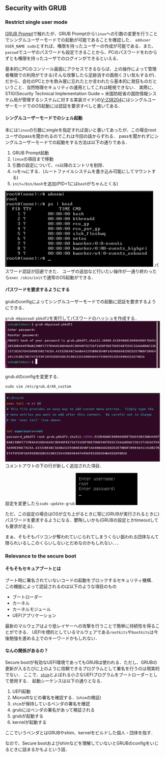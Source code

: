 ## Security with GRUB
### Restrict single user mode
[GRUB Prompt](README.md#grub-prompt)で触れたが、GRUB Promptから`linux`への引数の変更を行うことでシングルユーザーモードでの起動が可能であることを確認した．
`adduser USER_NAME sudo`とすれば、権限を持ったユーザーの作成が可能である．また、`passwd`でユーザのパスワードも設定できることから、PCのパスワードをわからずとも権限を持ったユーザでのログインができるといえる．

基本的にPCのコンソール画面にアクセスできるならば、上の操作によって管理者権限での利用ができる(そんな攻撃したら足跡消すの面倒くさい気もするが)．
だから、会社のPCとかを飲み屋に忘れたとか言われたら基本的に発狂ものだということ．当然物理セキュリティの運用としてこれは軽視できない．
実際に、STIG(Security Technical Implementation Guide = 米国防総省の国防情報システム局が管理するシステムに対する実装ガイド)の[V-238204](https://www.stigviewer.com/stig/canonical_ubuntu_20.04_lts/2021-03-23/finding/V-238204)にはシングルユーザーモードでのOS起動には認証を要求すべしと書いてある．

#### シングルユーザーモードでのシェル起動
本には`linux`の引数にsingleを指定すれば良いと書いてあったが、この場合rootユーザのpassを聞かれるのでこれは今回の話からずれる．
passを聞かれずにシングルユーザーモードでの起動をする方法は以下の通りである．
1. GRUB Prompt起動
2. `linux`の項目まで移動
3. 引数の設定について、`ro`以降のエントリを削除．
4. `ro`を`rw`にする．(ルートファイルシステムを書き込み可能にしてマウントする)
5. `init=/bin/bash`を追加(PID=1には`bash`がちゃんとくる)

![single user](img/singleuser.png)
パスワード認証が回避できた．
ユーザの追加など行いたい操作が一通り終わったら`exec /sbin/init`で通常のOS起動ができる．

#### パスワードを要求するようにする
grubのconfigによってシングルユーザーモードでの起動に認証を要求するようにできる．

`grub-mkpasswd-pbkdf2`を実行してパスワードのハッシュを作成する．
![mkpasswd](img/pbkfd.png)

grub.dのconfigを変更する．
```
sudo vim /etc/grub.d/40_custom
```

![config](img/40_custom.png)
コメントアウトの下の行が新しく追加された項目．

設定を変更したら`sudo update-grub`
![auth](img/root.png)

ただ、この設定の場合はOSが立ち上がるときに常に(GRUBが実行されるときに)パスワードを要求するようになる．鬱陶しいかも(GRUBの設定とかtimeoutしても要求が走る)．

まぁ、そもそもパソコンが奪われていじられてしまうくらい狙われる団体なんて限られいるしこのくらいしないとだめなのかもしれない．．．


### Relevance to the secure boot
#### そもそもセキュアブートとは
ブート時に署名されていないコードの起動をブロックするセキュリティ機構．
この機能によって認証されるのは以下のような項目のもの
* ブートローダー
* カーネル
* カーネルモジュール
* UEFIアプリケーション

最新のマルウェアはより低レイヤーへの攻撃を行うことで簡単に持続性を得ることができる．
UEFIを標的としているマルウェアである`rootkits`や`bootkits`は今後勉強を進める上でのキーワードかもしれない．

#### なんの関係があるの？
Secure bootが有効なUEFI環境であってもGRUBは使われる．ただし、GRUBの更新が入るたびに上のように信頼できるプログラムとして署名を行うのは現実的でない．
ここで、[`shim`](https://github.com/rhboot/shim)とよばれる小さなUEFIプログラムをブートローダーとして使用する．
起動シーケンスは以下の通りとなる．
1. UEFI起動
2. Microsftなどの署名を確認する．(`shim`の検証)
3. `shim`が保持しているベンダの署名を確認
4. grubにはベンダの署名があって検証される
5. grubが起動する
6. kernelが起動する

ここでいうベンダとはGRUBやshim、kernelをビルドした個人・団体を指す．

なので、Secure bootおよびshimなどを理解していないとGRUBのconfigをいじるときに詰まるかもよという話．